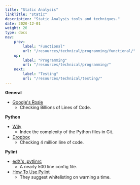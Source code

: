 ```yaml
---
title: "Static Analysis"
linkTitle: "static"
description: "Static Analysis tools and techniques."
date: 2020-12-01
weight: 20
type: docs
nav:
    prev:
        label: "Functional"
        url: "/resources/technical/programming/functional/"
    up:
        label: "Programming"
        url: "/resources/technical/programming/"
    next:
        label: "Testing"
        url: "/resources/technical/testing/"
---
```


**General**

* [Google's Rosie](https://cacm.acm.org/magazines/2016/7/204032-why-google-stores-billions-of-lines-of-code-in-a-single-repository)
    * Checking Billions of Lines of Code.

**Python**
* [Wily](https://wily.readthedocs.io/en/latest/)
    * Index the complexity of the Python files in Git.
* [Dropbox](https://dropbox.tech/application/our-journey-to-type-checking-4-million-lines-of-python)
    * Checking 4 million line of code.

**Pylint**

* [edX's .pytlinrc](https://github.com/edx/edx-lint/blob/master/pylintrc)
    * A nearly 500 line config file.
* [How To Use Pylint](https://pythonspeed.com/articles/pylint/)
    * They suggest whitelisting on warning a time.
  
  
  